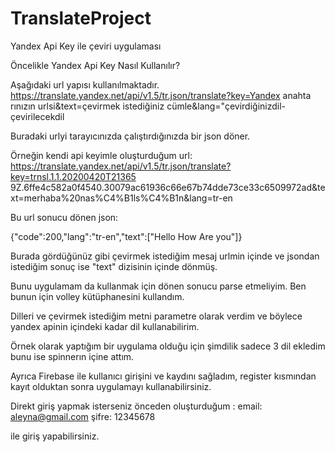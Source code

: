 # TranslateProject
Yandex Api Key ile çeviri uygulaması

Öncelikle Yandex Api Key Nasıl Kullanılır? 

Aşağıdaki url yapısı kullanılmaktadır.
https://translate.yandex.net/api/v1.5/tr.json/translate?key=Yandex anahta
rınızın urlsi&text=çevirmek istediğiniz cümle&lang="çevirdiğinizdil-çevirilecekdil

Buradaki urlyi tarayıcınızda çalıştırdığınızda bir json döner.

Örneğin kendi api keyimle oluşturduğum url:
https://translate.yandex.net/api/v1.5/tr.json/translate?key=trnsl.1.1.20200420T21365
9Z.6ffe4c582a0f4540.30079ac61936c66e67b74dde73ce33c6509972ad&text=merhaba%20nas%C4%B1ls%C4%B1n&lang=tr-en

Bu url sonucu dönen json:

{"code":200,"lang":"tr-en","text":["Hello How Are you"]}

Burada gördüğünüz gibi çevirmek istediğim mesaj urlmin içinde ve jsondan istediğim sonuç ise "text" dizisinin içinde dönmüş.

Bunu uygulamam da kullanmak için dönen sonucu parse etmeliyim. Ben bunun için volley kütüphanesini kullandım.

Dilleri ve çevirmek istediğim metni parametre olarak verdim ve böylece yandex apinin içindeki kadar dil kullanabilirim.

Örnek olarak yaptığım bir uygulama olduğu için şimdilik sadece 3 dil ekledim bunu ise spinnerın içine attım.

Ayrıca Firebase ile kullanıcı girişini ve kaydını sağladım, register kısmından kayıt olduktan sonra uygulamayı kullanabilirsiniz.

Direkt giriş yapmak isterseniz önceden oluşturduğum :
email: aleyna@gmail.com
şifre: 12345678

ile giriş yapabilirsiniz.
